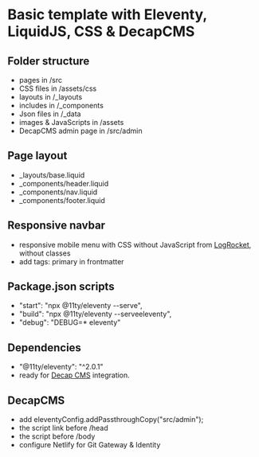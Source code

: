 # Basic template with Eleventy, LiquidJS, CSS & DecapCMS

## Folder structure

- pages in /src
- CSS files in /assets/css
- layouts in /_layouts
- includes in /_components
- Json files in /_data
- images & JavaScripts in /assets
- DecapCMS admin page in /src/admin

## Page layout

- _layouts/base.liquid
- _components/header.liquid
- _components/nav.liquid
- _components/footer.liquid

## Responsive navbar

- responsive mobile menu with CSS without JavaScript from [LogRocket](https://blog.logrocket.com/create-responsive-mobile-menu-with-css-no-javascript/), without classes
- add tags: primary in frontmatter

## Package.json scripts

- "start": "npx @11ty/eleventy --serve",
- "build": "npx @11ty/eleventy --serveeleventy",
- "debug": "DEBUG=* eleventy"

## Dependencies

- "@11ty/eleventy": "^2.0.1"
- ready for [Decap CMS](https://decapcms.org/) integration.

## DecapCMS

- add eleventyConfig.addPassthroughCopy("src/admin");
- the script link before /head
- the script before /body
- configure Netlify for Git Gateway & Identity